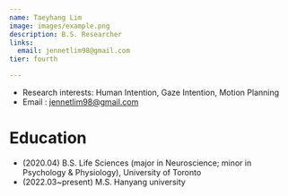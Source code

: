 ```yaml
---
name: Taeyhang Lim
image: images/example.png
description: B.S. Researcher
links:
  email: jennetlim98@gmail.com
tier: fourth

---
```

- Research interests: Human Intention, Gaze Intention, Motion Planning
- Email : jennetlim98@gmail.com

# Education
- (2020.04) B.S. Life Sciences (major in Neuroscience; minor in Psychology & Physiology), University of Toronto
- (2022.03~present) M.S. Hanyang university    
